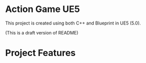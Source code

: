 # Action Game UE5

This project is created using both C++ and Blueprint in UE5 (5.0).

(This is a draft version of README)

# Project Features
